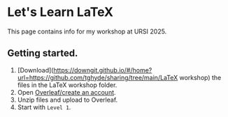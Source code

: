 # Let's Learn LaTeX

This page contains info for my workshop at URSI 2025.

## Getting started.
1. [Download](https://downgit.github.io/#/home?url=https://github.com/tghyde/sharing/tree/main/LaTeX workshop) the files in the LaTeX workshop folder.
2. Open [Overleaf/create an account](https://www.overleaf.com/).
3. Unzip files and upload to Overleaf.
4. Start with `Level 1`.
